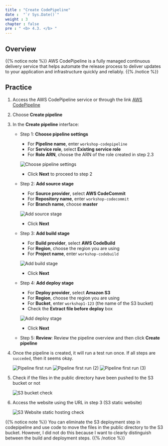 ```yaml
---
title : "Create CodePipeline"
date :  "`r Sys.Date()`" 
weight : 3
chapter : false
pre : " <b> 4.3. </b> "
---
```


## Overview

{{% notice note %}}
AWS CodePipeline is a fully managed continuous delivery service that helps automate the release process to deliver updates to your application and infrastructure quickly and reliably.
{{% /notice %}}

## Practice

1. Access the AWS CodePipeline service or through the link [AWS CodePipeline](https://console.aws.amazon.com/codesuite/codepipeline/pipelines)

2. Choose **Create pipeline**

3. In the **Create pipeline** interface:
   
    - Step 1: **Choose pipeline settings**
        - For **Pipeline name**, enter `workshop-codepipeline`
        - For **Service role**, select **Existing service role**
        - For **Role ARN**, choose the ARN of the role created in step 2.3
        
        ![Choose pipeline settings](/fcj-workshop1/images/4-cicd/4.3-codepipeline/4.3.1-create.png)
        
        - Click **Next** to proceed to step 2

    - Step 2: **Add source stage**
        - For **Source provider**, select **AWS CodeCommit**
        - For **Repository name**, enter `workshop-codecommit`
        - For **Branch name**, choose **master**

        ![Add source stage](/fcj-workshop1/images/4-cicd/4.3-codepipeline/4.3.2-create.png)

        - Click **Next**
    
    - Step 3: **Add build stage**
        - For **Build provider**, select **AWS CodeBuild**
        - For **Region**, choose the region you are using
        - For **Project name**, enter `workshop-codebuild`

        ![Add build stage](/fcj-workshop1/images/4-cicd/4.3-codepipeline/4.3.3-create.png)

        - Click **Next**

    - Step 4: **Add deploy stage**
        - For **Deploy provider**, select **Amazon S3**
        - For **Region**, choose the region you are using
        - For **Bucket**, enter `workshop1-123` (the name of the S3 bucket)
        - Check the **Extract file before deploy** box

        ![Add deploy stage](/fcj-workshop1/images/4-cicd/4.3-codepipeline/4.3.4-create.png)

        - Click **Next**

    - Step 5: **Review**: Review the pipeline overview and then click **Create pipeline**

4. Once the pipeline is created, it will run a test run once. If all steps are `succeded`, then it seems okay.

    ![Pipeline first run](/fcj-workshop1/images/4-cicd/4.3-codepipeline/4.3.5-status.png)
    ![Pipeline first run (2)](/fcj-workshop1/images/4-cicd/4.3-codepipeline/4.3.6-status.png)
    ![Pipeline first run (3)](/fcj-workshop1/images/4-cicd/4.3-codepipeline/4.3.7-status.png)

5. Check if the files in the public directory have been pushed to the S3 bucket or not

    ![S3 bucket check](/fcj-workshop1/images/4-cicd/4.3-codepipeline/4.3.8-s3-check.png)

6. Access the website using the URL in step 3 (S3 static website)

    ![S3 Website static hosting check](/fcj-workshop1/images/4-cicd/4.3-codepipeline/4.3.9-web-check.png)

{{% notice note %}}
You can eliminate the S3 deployment step in codepipeline and use code to move the files in the public directory to the S3 bucket. However, I did not do this because I want to clearly distinguish between the build and deployment steps.
{{% /notice %}}